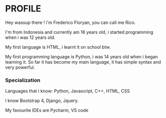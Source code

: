 # **PROFILE**
Hey wassup there ! i'm Frederico Floryan, you can call me Rico.

I'm from Indonesia and currently am 16 years old, i started programming when i was 12 years old.

My first language is HTML, i learnt it on school btw.

My first programming language is Python, i was 14 years old when i began learning it. So far it has become my main language, it has simple syntax and very powerful.

### **Specialization**
Languages that i know: Python, Javascript, C++, HTML, CSS

I know Bootstrap 4, Django, Jquery.

My favourite IDEs are Pycharm, VS code
